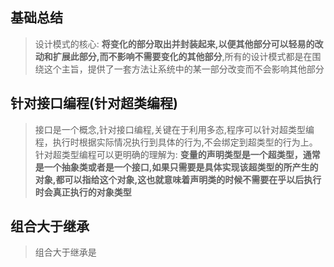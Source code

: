 ## 基础总结

> 设计模式的核心: **将变化的部分取出并封装起来,以便其他部分可以轻易的改动和扩展此部分,而不影响不需要变化的其他部分**,所有的设计模式都是在围绕这个主旨，提供了一套方法让系统中的某一部分改变而不会影响其他部分

## 针对接口编程(针对超类编程)
> 接口是一个概念,针对接口编程,关键在于利用多态,程序可以针对超类型编程，执行时根据实际情况执行到具体的行为,不会绑定到超类型的行为上。  
> 针对超类型编程可以更明确的理解为: **变量的声明类型是一个超类型，通常是一个抽象类或者是一个接口,如果只需要是具体实现该超类型的所产生的对象,都可以指给这个对象,这也就意味着声明类的时候不需要在乎以后执行时会真正执行的对象类型**

## 组合大于继承
> 组合大于继承是 

